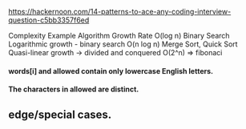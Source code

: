 https://hackernoon.com/14-patterns-to-ace-any-coding-interview-question-c5bb3357f6ed


Complexity	Example Algorithm	Growth Rate
O(log n)	Binary Search	Logarithmic growth - binary search
O(n log n)	Merge Sort, Quick Sort	Quasi-linear growth -> divided and conquered
O(2^n) => fibonaci

#### words[i] and allowed contain only lowercase English letters.
#### The characters in allowed are distinct.

## edge/special cases.